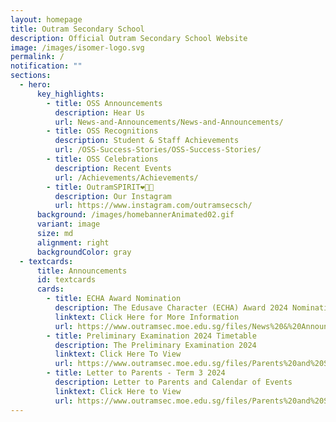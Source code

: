 ```yaml
---
layout: homepage
title: Outram Secondary School
description: Official Outram Secondary School Website
image: /images/isomer-logo.svg
permalink: /
notification: ""
sections:
  - hero:
      key_highlights:
        - title: OSS Announcements
          description: Hear Us
          url: News-and-Announcements/News-and-Announcements/
        - title: OSS Recognitions
          description: Student & Staff Achievements
          url: /OSS-Success-Stories/OSS-Success-Stories/
        - title: OSS Celebrations
          description: Recent Events
          url: /Achievements/Achievements/
        - title: OutramSPIRIT❤️💛💙
          description: Our Instagram
          url: https://www.instagram.com/outramsecsch/
      background: /images/homebannerAnimated02.gif
      variant: image
      size: md
      alignment: right
      backgroundColor: gray
  - textcards:
      title: Announcements
      id: textcards
      cards:
        - title: ECHA Award Nomination
          description: The Edusave Character (ECHA) Award 2024 Nomination is now open.
          linktext: Click Here for More Information
          url: https://www.outramsec.moe.edu.sg/files/News%20&%20Announcements/2024_ONLINE_PUBLICITY_INFO.pdf
        - title: Preliminary Examination 2024 Timetable
          description: The Preliminary Examination 2024
          linktext: Click Here To View
          url: https://www.outramsec.moe.edu.sg/files/Parents%20and%20Students/Students/2024_Prelim_Exam_Timetable_290724.pdf
        - title: Letter to Parents - Term 3 2024
          description: Letter to Parents and Calendar of Events
          linktext: Click Here to View
          url: https://www.outramsec.moe.edu.sg/files/Parents%20and%20Students/Parents/2024_Term_3_Letter_to_Parents___270624_vetted.pdf
---
```

